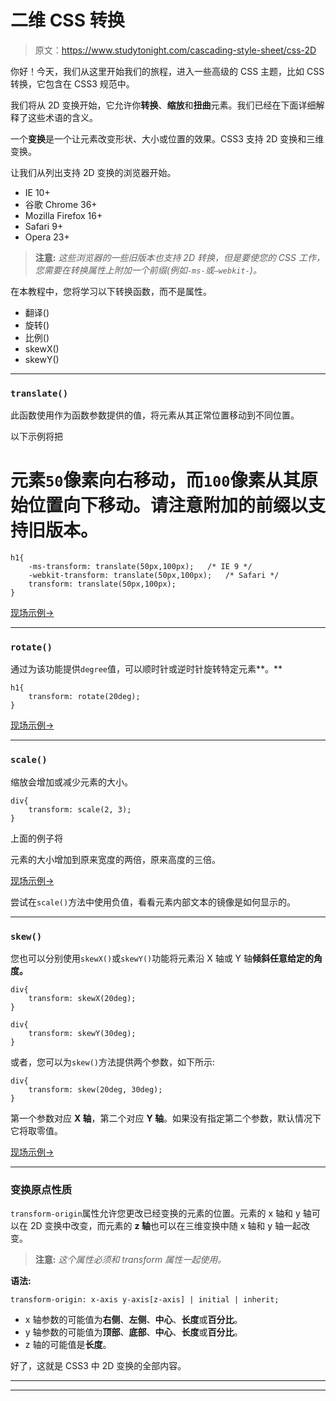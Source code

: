 # 二维 CSS 转换

> 原文：<https://www.studytonight.com/cascading-style-sheet/css-2D>

你好！今天，我们从这里开始我们的旅程，进入一些高级的 CSS 主题，比如 CSS 转换，它包含在 CSS3 规范中。

我们将从 2D 变换开始，它允许你**转换**、**缩放**和**扭曲**元素。我们已经在下面详细解释了这些术语的含义。

一个**变换**是一个让元素改变形状、大小或位置的效果。CSS3 支持 2D 变换和三维变换。

让我们从列出支持 2D 变换的浏览器开始。

*   IE 10+
*   谷歌 Chrome 36+
*   Mozilla Firefox 16+
*   Safari 9+
*   Opera 23+

> **注意:** *这些浏览器的一些旧版本也支持 2D 转换，但是要使您的 CSS 工作，您需要在转换属性上附加一个前缀(例如`-ms-`或`–webkit-`)。*

在本教程中，您将学习以下转换函数，而不是属性。

*   翻译()
*   旋转()
*   比例()
*   skewX()
*   skewY()

* * *

### `translate()`

此函数使用作为函数参数提供的值，将元素从其正常位置移动到不同位置。

以下示例将把

# 元素`50`像素向右移动，而`100`像素从其原始位置向下移动。请注意附加的前缀以支持旧版本。

```
h1{
    -ms-transform: translate(50px,100px);   /* IE 9 */
    -webkit-transform: translate(50px,100px);   /* Safari */
    transform: translate(50px,100px);
}
```

[现场示例→](/code/playground/web?file=css-2d_transformation_translate)

* * *

### `rotate()`

通过为该功能提供`degree`值，可以顺时针或逆时针旋转特定元素**。**

```
h1{ 
    transform: rotate(20deg);
}
```

[现场示例→](/code/playground/web?file=css-2d_transformation_rotate)

* * *

### `scale()`

缩放会增加或减少元素的大小。

```
div{ 
    transform: scale(2, 3);
}
```

上面的例子将

元素的大小增加到原来宽度的两倍，原来高度的三倍。

[现场示例→](/code/playground/web?file=css-2d_transformation_scale)

尝试在`scale()`方法中使用负值，看看元素内部文本的镜像是如何显示的。

* * *

### `skew()`

您也可以分别使用`skewX()`或`skewY()`功能将元素沿 X 轴或 Y 轴**倾斜任意给定的角度。**

```
div{ 
    transform: skewX(20deg); 
}

div{ 
    transform: skewY(30deg); 
}
```

或者，您可以为`skew()`方法提供两个参数，如下所示:

```
div{ 
    transform: skew(20deg, 30deg);
}
```

第一个参数对应 **X 轴**，第二个对应 **Y 轴**。如果没有指定第二个参数，默认情况下它将取零值。

[现场示例→](/code/playground/web?file=css-2d_transformation_skew)

* * *

### 变换原点性质

`transform-origin`属性允许您更改已经变换的元素的位置。元素的 x 轴和 y 轴可以在 2D 变换中改变，而元素的 **z 轴**也可以在三维变换中随 x 轴和 y 轴一起改变。

> **注意:** *这个属性必须和 transform 属性一起使用。*

**语法:**

```
transform-origin: x-axis y-axis[z-axis] | initial | inherit;
```

*   x 轴参数的可能值为**右侧**、**左侧**、**中心**、**长度**或**百分比**。
*   y 轴参数的可能值为**顶部**、**底部**、**中心**、**长度**或**百分比**。
*   z 轴的可能值是**长度**。

好了，这就是 CSS3 中 2D 变换的全部内容。

* * *

* * *